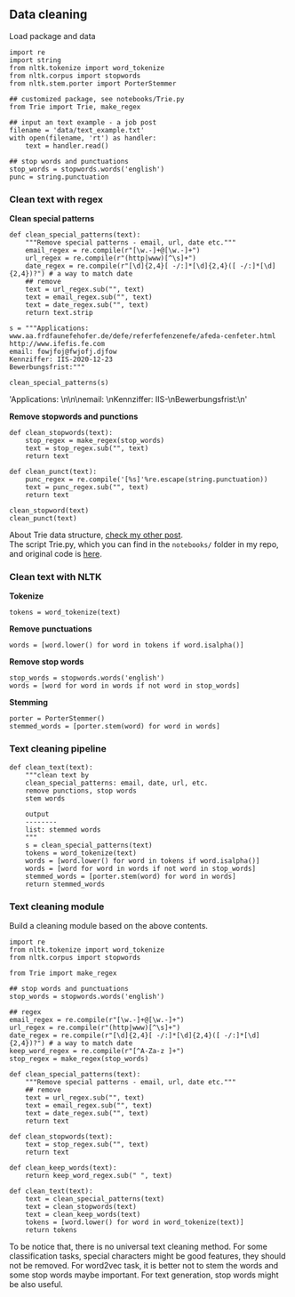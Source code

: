 ## Data cleaning

Load package and data
```
import re
import string
from nltk.tokenize import word_tokenize
from nltk.corpus import stopwords
from nltk.stem.porter import PorterStemmer

## customized package, see notebooks/Trie.py
from Trie import Trie, make_regex

## input an text example - a job post
filename = 'data/text_example.txt'
with open(filename, 'rt') as handler:
    text = handler.read()

## stop words and punctuations
stop_words = stopwords.words('english')
punc = string.punctuation
```

### Clean text with regex
**Clean special patterns**
```
def clean_special_patterns(text):
    """Remove special patterns - email, url, date etc."""
    email_regex = re.compile(r"[\w.-]+@[\w.-]+")
    url_regex = re.compile(r"(http|www)[^\s]+")
    date_regex = re.compile(r"[\d]{2,4}[ -/:]*[\d]{2,4}([ -/:]*[\d]{2,4})?") # a way to match date
    ## remove
    text = url_regex.sub("", text)
    text = email_regex.sub("", text)
    text = date_regex.sub("", text)
    return text.strip

s = """Applications:
www.aa.frdfaunefehofer.de/defe/referfefenzenefe/afeda-cenfeter.html
http://www.ifefis.fe.com
email: fowjfoj@fwjofj.djfow
Kennziffer: IIS-2020-12-23
Bewerbungsfrist:"""

clean_special_patterns(s)
```
'Applications: \n\n\nemail: \nKennziffer: IIS-\nBewerbungsfrist:\n'

**Remove stopwords and punctions**
```
def clean_stopwords(text):
    stop_regex = make_regex(stop_words)
    text = stop_regex.sub("", text)
    return text

def clean_punct(text):
    punc_regex = re.compile('[%s]'%re.escape(string.punctuation))
    text = punc_regex.sub("", text)
    return text

clean_stopword(text)
clean_punct(text)
```
About Trie data structure, [check my other post](https://algonotes.readthedocs.io/en/latest/Trie.html).<br>
The script Trie.py, which you can find in the `notebooks/` folder in my repo, and original code is [here](https://gist.github.com/EricDuminil/8faabc2f3de82b24e5a371b6dc0fd1e0).


### Clean text with NLTK
**Tokenize**
```
tokens = word_tokenize(text)
```
**Remove punctuations**
```
words = [word.lower() for word in tokens if word.isalpha()]
```
**Remove stop words**
```
stop_words = stopwords.words('english')
words = [word for word in words if not word in stop_words]
```
**Stemming**
```
porter = PorterStemmer()
stemmed_words = [porter.stem(word) for word in words]
```

### Text cleaning pipeline
```
def clean_text(text):
    """clean text by
    clean_special_patterns: email, date, url, etc.
    remove punctions, stop words
    stem words

    output
    --------
    list: stemmed words
    """
    s = clean_special_patterns(text)
    tokens = word_tokenize(text)
    words = [word.lower() for word in tokens if word.isalpha()]
    words = [word for word in words if not word in stop_words]
    stemmed_words = [porter.stem(word) for word in words]
    return stemmed_words
```

### Text cleaning module
Build a cleaning module based on the above contents.
```
import re
from nltk.tokenize import word_tokenize
from nltk.corpus import stopwords

from Trie import make_regex

## stop words and punctuations
stop_words = stopwords.words('english')

## regex
email_regex = re.compile(r"[\w.-]+@[\w.-]+")
url_regex = re.compile(r"(http|www)[^\s]+")
date_regex = re.compile(r"[\d]{2,4}[ -/:]*[\d]{2,4}([ -/:]*[\d]{2,4})?") # a way to match date
keep_word_regex = re.compile(r"[^A-Za-z ]+")
stop_regex = make_regex(stop_words)

def clean_special_patterns(text):
    """Remove special patterns - email, url, date etc."""
    ## remove
    text = url_regex.sub("", text)
    text = email_regex.sub("", text)
    text = date_regex.sub("", text)
    return text

def clean_stopwords(text):
    text = stop_regex.sub("", text)
    return text

def clean_keep_words(text):
    return keep_word_regex.sub(" ", text)

def clean_text(text):
    text = clean_special_patterns(text)
    text = clean_stopwords(text)
    text = clean_keep_words(text)
    tokens = [word.lower() for word in word_tokenize(text)]
    return tokens
```

To be notice that, there is no universal text cleaning method. For some classification tasks, special characters might be good features, they should not be removed. For word2vec task, it is better not to stem the words and some stop words maybe important. For text generation, stop words might be also useful.
